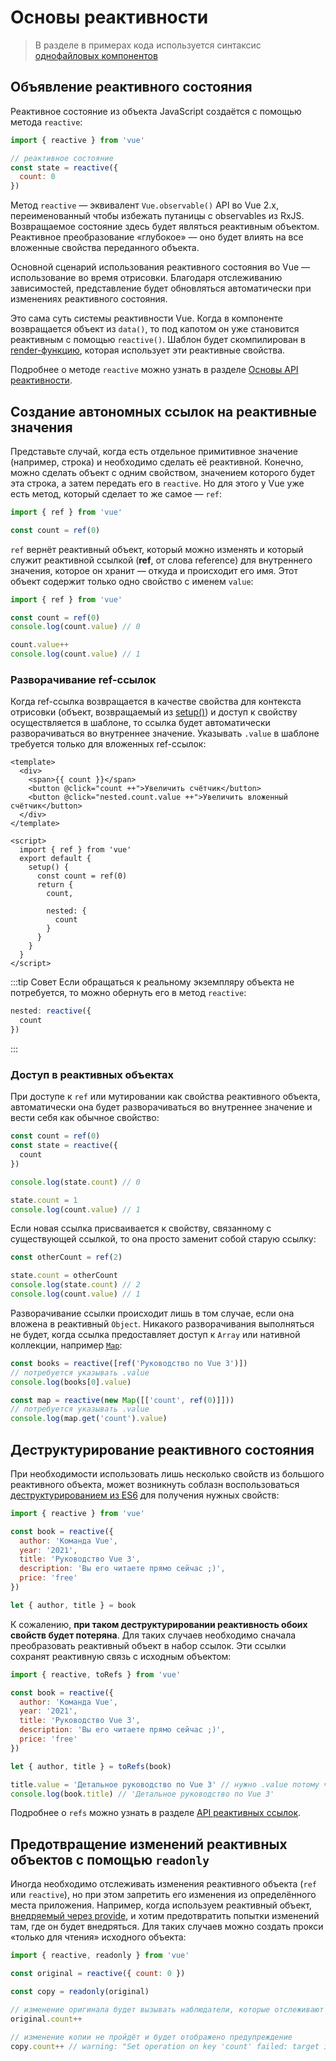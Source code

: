 # Основы реактивности

> В разделе в примерах кода используется синтаксис [однофайловых компонентов](single-file-component.md)

## Объявление реактивного состояния

Реактивное состояние из объекта JavaScript создаётся с помощью метода `reactive`:

```js
import { reactive } from 'vue'

// реактивное состояние
const state = reactive({
  count: 0
})
```

Метод `reactive` — эквивалент `Vue.observable()` API во Vue 2.x, переименованный чтобы избежать путаницы с observables из RxJS. Возвращаемое состояние здесь будет являться реактивным объектом. Реактивное преобразование «глубокое» — оно будет влиять на все вложенные свойства переданного объекта.

Основной сценарий использования реактивного состояния во Vue — использование во время отрисовки. Благодаря отслеживанию зависимостей, представление будет обновляться автоматически при изменениях реактивного состояния.

Это сама суть системы реактивности Vue. Когда в компоненте возвращается объект из `data()`, то под капотом он уже становится реактивным с помощью `reactive()`. Шаблон будет скомпилирован в [render-функцию](render-function.md), которая использует эти реактивные свойства.

Подробнее о методе `reactive` можно узнать в разделе [Основы API реактивности](../api/basic-reactivity.md).

## Создание автономных ссылок на реактивные значения

Представьте случай, когда есть отдельное примитивное значение (например, строка) и необходимо сделать её реактивной. Конечно, можно сделать объект с одним свойством, значением которого будет эта строка, а затем передать его в `reactive`. Но для этого у Vue уже есть метод, который сделает то же самое — `ref`:

```js
import { ref } from 'vue'

const count = ref(0)
```

`ref` вернёт реактивный объект, который можно изменять и который служит реактивной ссылкой (**ref**, от слова reference) для внутреннего значения, которое он хранит — откуда и происходит его имя. Этот объект содержит только одно свойство с именем `value`:

```js
import { ref } from 'vue'

const count = ref(0)
console.log(count.value) // 0

count.value++
console.log(count.value) // 1
```

### Разворачивание ref-ссылок

Когда ref-ссылка возвращается в качестве свойства для контекста отрисовки (объект, возвращаемый из [setup()](composition-api-setup.md)) и доступ к свойству осуществляется в шаблоне, то ссылка будет  автоматически разворачиваться во внутреннее значение. Указывать `.value` в шаблоне требуется только для вложенных ref-ссылок:

```vue
<template>
  <div>
    <span>{{ count }}</span>
    <button @click="count ++">Увеличить счётчик</button>
    <button @click="nested.count.value ++">Увеличить вложенный счётчик</button>
  </div>
</template>

<script>
  import { ref } from 'vue'
  export default {
    setup() {
      const count = ref(0)
      return {
        count,

        nested: {
          count
        }
      }
    }
  }
</script>
```

:::tip Совет
Если обращаться к реальному экземпляру объекта не потребуется, то можно обернуть его в метод `reactive`:

```js
nested: reactive({
  count
})
```
:::

### Доступ в реактивных объектах

При доступе к `ref` или мутировании как свойства реактивного объекта, автоматически она будет разворачиваться во внутреннее значение и вести себя как обычное свойство:

```js
const count = ref(0)
const state = reactive({
  count
})

console.log(state.count) // 0

state.count = 1
console.log(count.value) // 1
```

Если новая ссылка присваивается к свойству, связанному с существующей ссылкой, то она просто заменит собой старую ссылку:

```js
const otherCount = ref(2)

state.count = otherCount
console.log(state.count) // 2
console.log(count.value) // 1
```

Разворачивание ссылки происходит лишь в том случае, если она вложена в реактивный `Object`. Никакого разворачивания выполняться не будет, когда ссылка предоставляет доступ к `Array` или нативной коллекции, например [`Map`](https://developer.mozilla.org/en-US/docs/Web/JavaScript/Reference/Global_Objects/Map):

```js
const books = reactive([ref('Руководство по Vue 3')])
// потребуется указывать .value
console.log(books[0].value)

const map = reactive(new Map([['count', ref(0)]]))
// потребуется указывать .value
console.log(map.get('count').value)
```

## Деструктурирование реактивного состояния

При необходимости использовать лишь несколько свойств из большого реактивного объекта, может возникнуть соблазн воспользоваться [деструктурированием из ES6](https://developer.mozilla.org/en-US/docs/Web/JavaScript/Reference/Operators/Destructuring_assignment) для получения нужных свойств:

```js
import { reactive } from 'vue'

const book = reactive({
  author: 'Команда Vue',
  year: '2021',
  title: 'Руководство Vue 3',
  description: 'Вы его читаете прямо сейчас ;)',
  price: 'free'
})

let { author, title } = book
```

К сожалению, **при таком деструктурировании реактивность обоих свойств будет потеряна**. Для таких случаев необходимо сначала преобразовать реактивный объект в набор ссылок. Эти ссылки сохранят реактивную связь с исходным объектом:

```js
import { reactive, toRefs } from 'vue'

const book = reactive({
  author: 'Команда Vue',
  year: '2021',
  title: 'Руководство Vue 3',
  description: 'Вы его читаете прямо сейчас ;)',
  price: 'free'
})

let { author, title } = toRefs(book)

title.value = 'Детальное руководство по Vue 3' // нужно .value потому что title теперь ссылка
console.log(book.title) // 'Детальное руководство по Vue 3'
```

Подробнее о `refs` можно узнать в разделе [API реактивных ссылок](../api/refs-api.md#ref).

## Предотвращение изменений реактивных объектов с помощью `readonly`

Иногда необходимо отслеживать изменения реактивного объекта (`ref` или `reactive`), но при этом запретить его изменения из определённого места приложения. Например, когда используем реактивный объект, [внедряемый через provide](component-provide-inject.md), и хотим предотвратить попытки изменений там, где он будет внедряться. Для таких случаев можно создать прокси «только для чтения» исходного объекта:

```js
import { reactive, readonly } from 'vue'

const original = reactive({ count: 0 })

const copy = readonly(original)

// изменение оригинала будет вызывать наблюдатели, которые отслеживают копию
original.count++

// изменение копии не пройдёт и будет отображено предупреждение
copy.count++ // warning: "Set operation on key 'count' failed: target is readonly."
```
